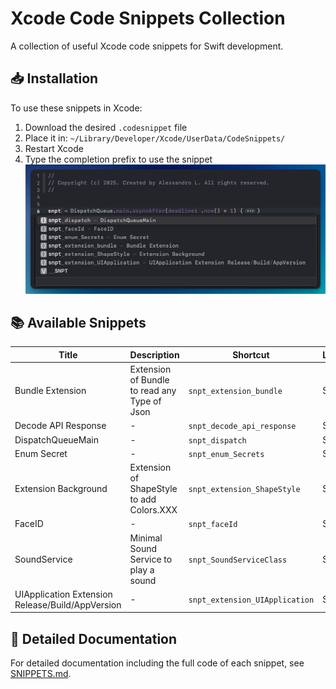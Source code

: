# Xcode Code Snippets Collection

A collection of useful Xcode code snippets for Swift development.

## 📥 Installation

To use these snippets in Xcode:

1. Download the desired `.codesnippet` file
2. Place it in: `~/Library/Developer/Xcode/UserData/CodeSnippets/`
3. Restart Xcode
4. Type the completion prefix to use the snippet
   ![Image](./assets/screenshot.png)

## 📚 Available Snippets

| Title | Description | Shortcut | Language | File |
|-------|-------------|----------|----------|------|
| Bundle Extension | Extension of Bundle to read any Type of Json | `snpt_extension_bundle` | Swift | [Link](./A3B3B53F-DEAD-4561-803F-E3812463D56C.codesnippet) |
| Decode API Response | - | `snpt_decode_api_response` | Swift | [Link](./5CD2A3FB-7704-4990-BF23-520F96320D35.codesnippet) |
| DispatchQueueMain | - | `snpt_dispatch` | Swift | [Link](./6705E353-8DDE-4CFF-862F-2217E007C3E2.codesnippet) |
| Enum Secret | - | `snpt_enum_Secrets` | Swift | [Link](./D6CF1BC6-F8A8-4ABB-A2C1-12580FD6B8BB.codesnippet) |
| Extension Background | Extension of ShapeStyle to add Colors.XXX | `snpt_extension_ShapeStyle` | Swift | [Link](./F39F3299-917E-4648-B010-3EF0DA654917.codesnippet) |
| FaceID | - | `snpt_faceId` | Swift | [Link](./73075DBD-86B2-4B13-ADE1-79DE0588CB57.codesnippet) |
| SoundService | Minimal Sound Service to play a sound | `snpt_SoundServiceClass` | Swift | [Link](./A0089549-F507-4B5F-8AD0-2202470F1AD3.codesnippet) |
| UIApplication Extension Release/Build/AppVersion | - | `snpt_extension_UIApplication` | Swift | [Link](./215DBE1D-A542-4919-B1A4-1BCE3C4F6292.codesnippet) |


## 📖 Detailed Documentation

For detailed documentation including the full code of each snippet, see [SNIPPETS.md](./SNIPPETS.md).
